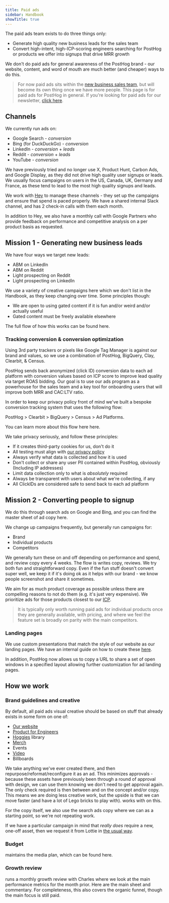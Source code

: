 ```yaml
---
title: Paid ads
sidebar: Handbook
showTitle: true
---
```


The paid ads team exists to do three things only:

- Generate high quality new business leads for the sales team
- Convert high-intent, high-ICP-scoring engineers searching for PostHog or products we offer into signups that drive MRR growth

We don't do paid ads for general awareness of the PostHog brand - our website, content, and word of mouth are much better (and cheaper) ways to do this. 

> For now paid ads sits within the [new business sales team](/teams/sales-cs), but will become its own thing once we have more people. This page is for paid ads for PostHog in general. If you're looking for paid ads for our newsletter, [click here](handbook/content/newsletter-ads).

## Channels

We currently run ads on:
- Google Search - _conversion_
- Bing (for DuckDuckGo) - _conversion_
- LinkedIn - _conversion_ + _leads_
- Reddit - _conversion_ + _leads_
- YouTube - _conversion_

We have previously tried and no longer use X, Product Hunt, Carbon Ads, and Google Display, as they did not drive high quality user signups or leads. We usually focus campaigns on users in the US, Canada, UK, Germany and France, as these tend to lead to the most high quality signups and leads.

We work with [Hey](https://www.heydigital.co/) to manage these channels - they set up the campaigns and ensure that spend is paced properly. We have a shared internal Slack channel, and <TeamMember name="Brian Young" /> has 2 check-in calls with them each month.

In addition to Hey, we also have a monthly call with Google Partners who provide feedback on performance and competitive analysis on a per product basis as requested.

## Mission 1 - Generating new business leads

We have four ways we target new leads:
- ABM on LinkedIn
- ABM on Reddit
- Light prospecting on Reddit
- Light prospecting on LinkedIn

We use a variety of creative campaigns here which we don't list in the Handbook, as they keep changing over time. Some principles though:
- We are open to using gated content if it is fun and/or weird and/or actually useful
- Gated content must be freely available elsewhere

The full flow of how this works can be found <PrivateLink url="https://www.figma.com/board/HKy51yIfjNlDFHhyrOHHzo/PostHog-Ads-Funnel?node-id=4-804&t=uN5chTzlw2pFXbpo-4">here</PrivateLink>. 

### Tracking conversion & conversion optimization

Using 3rd party trackers or pixels like Google Tag Manager is against our brand and values, so we use a combination of PostHog, BigQuery, Clay, Clearbit, & Census.

PostHog sends back anonymized (click ID) conversion data to each ad platform with conversion values based on ICP score to improve lead quality via target ROAS bidding. Our goal is to use our ads program as a powerhouse for the sales team and a key tool for onboarding users that will improve both MRR and CAC:LTV ratio.

In order to keep our privacy policy front of mind we've built a bespoke conversion tracking system that uses the following flow:

PostHog > Clearbit > BigQuery > Census > Ad Platforms. 

You can learn more about this flow here <PrivateLink url="https://www.figma.com/board/HKy51yIfjNlDFHhyrOHHzo/PostHog-Ads-Funnel?node-id=10-1574&t=uN5chTzlw2pFXbpo-4">here</PrivateLink>. 

We take privacy seriously, and follow these principles:

* If it creates third-party cookies for us, don't do it
* All testing must align with [our privacy policy](/privacy)
* Always verify what data is collected and how it is used
* Don't collect or share any user PII contained within PostHog, obviously (Including IP addresses)
* Limit data collection only to what is _absolutely_ required
* Always be transparent with users about what we're collecting, if any
* All ClickIDs are considered safe to send back to each ad platform

## Mission 2 - Converting people to signup

We do this through search ads on Google and Bing, and you can find the master sheet of ad copy <PrivateLink url="https://docs.google.com/spreadsheets/d/1uO8dxflZfHbBLN1OlHdNZrl7WuiklhYO3DQ0U4naGxM">here</PrivateLink>.

We change up campaigns frequently, but generally run campaigns for:

- Brand
- Individual products
- Competitors

We generally turn these on and off depending on performance and spend, and review copy every 4 weeks. The flow is <TeamMember name="Brian Young" /> writes copy, <TeamMember name="Charles Cook" /> reviews. We try both fun and straightforward copy. Even if the fun stuff doesn't convert super well, we keep it if it's doing ok as it helps with our brand - we know people screenshot and share it sometimes. 

We aim for as much product coverage as possible unless there are compelling reasons to not do them (e.g. it's just very expensive). We prioritize ads for those products closest to our [ICP](/handbook/who-we-are-building-for). 

> It is typically only worth running paid ads for individual products once they are generally available, with pricing, and where we feel the feature set is broadly on parity with the main competitors. 

### Landing pages

We use custom presentations that match the style of our website as our landing pages. We have an internal guide on how to create these [here](https://github.com/PostHog/posthog.com/blob/915fe9ad366dcec8516bc0285af8a63d0e9c4b48/contents/handbook/engineering/posthog-com/presentations.mdx).

In addition, PostHog now allows us to copy a URL to share a set of open windows in a specified layout allowing further customization for ad landing pages.

## How we work

### Brand guidelines and creative

By default, all paid ads visual creative should be based on stuff that already exists in some form on one of:

- [Our website](https://posthog.com)
- [Product for Engineers](https://newsletter.posthog.com/)
- [Hoggies](https://www.figma.com/design/I0VKEEjbkKUDSVzFus2Lpu/Hoggies?node-id=0-1) library
- [Merch](https://posthog.com/merch)
- Events
- [Video](https://www.youtube.com/@PostHog)
- Billboards

We take anything we've ever created there, and then repurpose/reformat/reconfigure it as an ad. This minimizes approvals - because these assets have previously been through a round of approval with design, we can use them knowing we don't need to get approval again. The only check required is then between <TeamMember name="Charles Cook" /> and <TeamMember name="Brian Young" /> on the concept and/or copy. This means we are doing less creative work, but the upside is that we can move faster (and have a lot of Lego bricks to play with). <TeamMember name="Brian Young" /> works with <TeamMember name="Daniel Hawkins" /> on this.

For the copy itself, we also use the search ads copy where we can as a starting point, so we're not repeating work. 

If we have a particular campaign in mind that _really does_ require a new, one-off asset, then we request it from Lottie in [the usual way](/handbook/brand/art-requests).

### Budget

<TeamMember name="Brian Young" /> maintains the media plan, which can be found <PrivateLink url="https://docs.google.com/spreadsheets/d/1ArZG48QUZ81y1RMCJ0PrA50DnAqoIyvo2cWmc4l-cYU">here</PrivateLink>.

### Growth review

<TeamMember name="Brian Young" /> runs a monthly growth review with Charles where we look at the main performance metrics for the month prior. Here are the <PrivateLink url="https://docs.google.com/spreadsheets/d/1JxE2t0C6P9s_5Ee_TTsbNrayNAgwx1kjA9jgqdp3dDw">main sheet</PrivateLink> and <PrivateLink url="https://docs.google.com/document/d/1H20mB0gWrISKZMOBlJ12avlyNC5yGRD3e97BVuABtys">commentary</PrivateLink>. For completeness, this also covers the organic funnel, though the main focus is still paid. 
